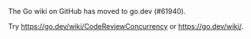 The Go wiki on GitHub has moved to go.dev (#61940).

Try <https://go.dev/wiki/CodeReviewConcurrency> or <https://go.dev/wiki/>.

